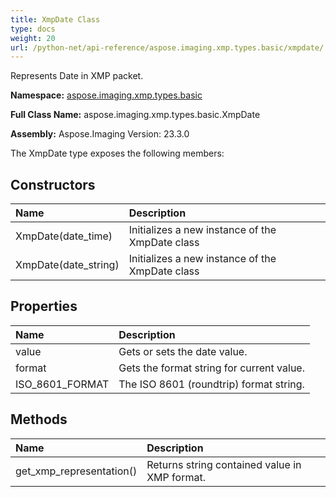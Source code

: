 ```yaml
---
title: XmpDate Class
type: docs
weight: 20
url: /python-net/api-reference/aspose.imaging.xmp.types.basic/xmpdate/
---
```


Represents Date in XMP packet.

**Namespace:** [aspose.imaging.xmp.types.basic](/imaging/python-net/api-reference/aspose.imaging.xmp.types.basic/)

**Full Class Name:** aspose.imaging.xmp.types.basic.XmpDate

**Assembly:**  Aspose.Imaging Version: 23.3.0

The XmpDate type exposes the following members:
## **Constructors**
|**Name**|**Description**|
| :- | :- |
|XmpDate(date_time)|Initializes a new instance of the XmpDate class|
|XmpDate(date_string)|Initializes a new instance of the XmpDate class|
## **Properties**
|**Name**|**Description**|
| :- | :- |
|value|Gets or sets the date value.|
|format|Gets the format string for current value.|
|ISO_8601_FORMAT|The ISO 8601 (roundtrip) format string.|
## **Methods**
|**Name**|**Description**|
| :- | :- |
|get_xmp_representation()|Returns string contained value in XMP format.|

